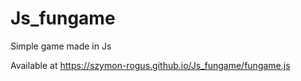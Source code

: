 # Js_fungame
Simple game made in Js

Available at https://szymon-rogus.github.io/Js_fungame/fungame.js
